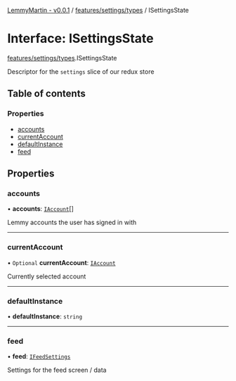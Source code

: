 [LemmyMartin - v0.0.1](../README.md) / [features/settings/types](../modules/features_settings_types.md) / ISettingsState

# Interface: ISettingsState

[features/settings/types](../modules/features_settings_types.md).ISettingsState

Descriptor for the `settings` slice of our redux store

## Table of contents

### Properties

- [accounts](features_settings_types.ISettingsState.md#accounts)
- [currentAccount](features_settings_types.ISettingsState.md#currentaccount)
- [defaultInstance](features_settings_types.ISettingsState.md#defaultinstance)
- [feed](features_settings_types.ISettingsState.md#feed)

## Properties

### accounts

• **accounts**: [`IAccount`](features_settings_types.IAccount.md)[]

Lemmy accounts the user has signed in with

___

### currentAccount

• `Optional` **currentAccount**: [`IAccount`](features_settings_types.IAccount.md)

Currently selected account

___

### defaultInstance

• **defaultInstance**: `string`

___

### feed

• **feed**: [`IFeedSettings`](features_settings_types.IFeedSettings.md)

Settings for the feed screen / data
